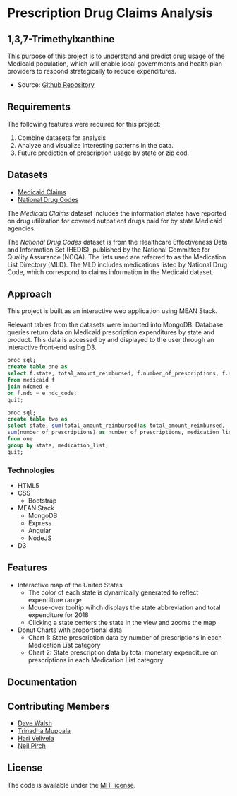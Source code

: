 # Prescription Drug Claims Analysis
## 1,3,7-Trimethylxanthine

This purpose of this project is to understand and predict drug usage of the Medicaid population, which will enable local governments and health plan providers to respond strategically to reduce expenditures.

* Source: [Github Repository](https://github.com/Viral1101/Rx_claims_hackathon2018)

## Requirements

The following features were required for this project:
1. Combine datasets for analysis
2. Analyze and visualize interesting patterns in the data.
3. Future prediction of prescription usage by state or zip cod.

## Datasets

* [Medicaid Claims](https://www.medicaid.gov/medicaid/prescription-drugs/state-drug-utilization-data/index.html)
* [National Drug Codes](https://www.ncqa.org/hedis/measures/hedis-2019-ndc-license/hedis-2019-final-ndc-lists/)

The *Medicaid Claims* dataset includes the information states have reported on drug utilization for covered outpatient drugs paid for by state Medicaid agencies. 

The *National Drug Codes* dataset is from the Healthcare Effectiveness Data and Information Set (HEDIS), published by the National Committee for Quality Assurance (NCQA). The lists used are referred to as the Medication List Directory (MLD). The MLD includes medications listed by National Drug Code, which correspond to claims information in the Medicaid dataset.

## Approach

This project is built as an interactive web application using MEAN Stack.

Relevant tables from the datasets were imported into MongoDB. Database queries return data on Medicaid prescription expenditures by state and product. This data is accessed by and displayed to the user through an interactive front-end using D3.

```sql
proc sql;
create table one as
select f.state, total_amount_reimbursed, f.number_of_prescriptions, f.ndc, e.medication_list
from medicaid f
join ndcmed e
on f.ndc = e.ndc_code;
quit;

proc sql;
create table two as
select state, sum(total_amount_reimbursed)as total_amount_reimbursed,
sum(number_of_prescriptions) as number_of_prescriptions, medication_list
from one
group by state, medication_list;
quit;
```

### Technologies
* HTML5
* CSS
  * Bootstrap
* MEAN Stack
  * MongoDB
  * Express
  * Angular
  * NodeJS
* D3

## Features

* Interactive map of the United States
  * The color of each state is dynamically generated to reflect expenditure range
  * Mouse-over tooltip wihch displays the state abbreviation and total expenditure for 2018
  * Clicking a state centers the state in the view and zooms the map
* Donut Charts with proportional data
  * Chart 1: State prescription data by number of prescriptions in each Medication List category
  * Chart 2: State prescription data by total monetary expenditure on prescriptions in each Medication List category


## Documentation




## Contributing Members

* [Dave Walsh](https://github.com/Viral1101)
* [Trinadha Muppala](https://github.com/rmuppala)
* [Hari Velivela](https://github.com/Githubhari9966)
* [Neil Pirch](https://github.com/neilpirch)

## License

The code is available under the [MIT license](LICENSE.txt).
